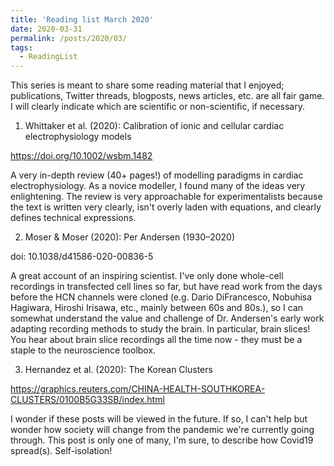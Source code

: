 ```yaml
---
title: 'Reading list March 2020'
date: 2020-03-31
permalink: /posts/2020/03/
tags:
  - ReadingList
---
```


This series is meant to share some reading material that I enjoyed; publications, Twitter threads, blogposts, news articles, etc. are all fair game. I will clearly indicate which are scientific or non-scientific, if necessary.

1. Whittaker et al. (2020): Calibration of ionic and cellular cardiac electrophysiology models

https://doi.org/10.1002/wsbm.1482 

A very in-depth review (40+ pages!) of modelling paradigms in cardiac electrophysiology. As a novice modeller, I found many of the ideas very enlightening. The review is very approachable for experimentalists because the text is written very clearly, isn't overly laden with equations, and clearly defines technical expressions. 

2. Moser & Moser (2020): Per Andersen (1930–2020)

doi: 10.1038/d41586-020-00836-5

A great account of an inspiring scientist. I've only done whole-cell recordings in transfected cell lines so far, but have read work from the days before the HCN channels were cloned (e.g. Dario DiFrancesco, Nobuhisa Hagiwara, Hiroshi Irisawa, etc., mainly between 60s and 80s.), so I can somewhat understand the value and challenge of Dr. Andersen's early work adapting recording methods to study the brain. In particular, brain slices! You hear about brain slice recordings all the time now - they must be a staple to the neuroscience toolbox. 

3. Hernandez et al. (2020): The Korean Clusters

https://graphics.reuters.com/CHINA-HEALTH-SOUTHKOREA-CLUSTERS/0100B5G33SB/index.html

I wonder if these posts will be viewed in the future. If so, I can't help but wonder how society will change from the pandemic we're currently going through. This post is only one of many, I'm sure, to describe how Covid19 spread(s). Self-isolation! 
